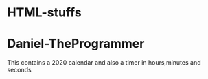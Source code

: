 # HTML-stuffs
# Daniel-TheProgrammer
This contains a 2020 calendar and also a timer in hours,minutes and seconds
